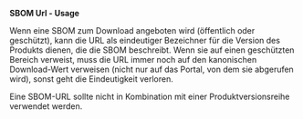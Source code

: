 **SBOM Url - Usage**

Wenn eine SBOM zum Download angeboten wird (öffentlich oder geschützt), kann die URL als eindeutiger Bezeichner für die Version des Produkts dienen, die die SBOM beschreibt.
Wenn sie auf einen geschützten Bereich verweist, muss die URL immer noch auf den kanonischen Download-Wert verweisen (nicht nur auf das Portal, von dem sie abgerufen wird), sonst geht die Eindeutigkeit verloren.

Eine SBOM-URL sollte nicht in Kombination mit einer Produktversionsreihe verwendet werden.
